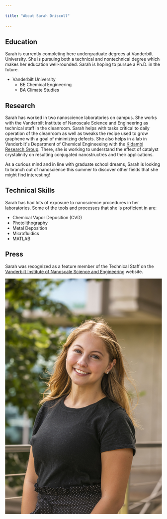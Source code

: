 ```yaml
---

title: "About Sarah Driscoll"

---
```


## Education

Sarah is currently completing here undergraduate degrees at Vanderbilt University. She is pursuing both a technical and nontechnical degree which makes her education well-rounded. Sarah is hoping to pursue a Ph.D. in the future.

* Vanderbilt University
  * BE Chemical Engineering
  * BA Climate Studies

## Research

Sarah has worked in two nanoscience laboratories on campus. She works with the Vanderbilt Institute of Nanoscale Science and Engineering as technical staff in the cleanroom. Sarah helps with tasks critical to daily operation of the cleanroom as well as tweaks the recipe used to grow graphene with a goal of minimizing defects. She also helps in a lab in Vanderbilt's Department of Chemical Engineeeing with the [Kidambi Research Group](https://pirankidambi.wixsite.com/kidambiresearchgroup). There, she is working to understand the effect of catalyst crystalinity on resulting conjugated nanostructres and their applications.

As a curious mind and in line with graduate school dreams, Sarah is looking to branch out of nanoscience this summer to discover other fields that she might find interesting!

## Technical Skills

Sarah has had lots of exposure to nanoscience procedures in her laboratories. Some of the tools and processes that she is proficient in are:

* Chemical Vapor Deposition (CVD)
* Photolithography 
* Metal Deposition
* Microfluidics
* MATLAB

## Press 

Sarah was recognized as a feature member of the Technical Staff on the [Vanderbilt Institute of Nanoscale Science and Engineering](https://www.vanderbilt.edu/vinse/personnel/bio/sarah+driscoll) website.

![Image of Sarah Driscoll](/assets/img/VINSE_headshot1.jpg)
